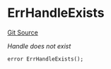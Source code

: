 # ErrHandleExists
[Git Source](https://github.com/Crossbell-Box/Crossbell-Contracts/blob/c7f31e42711569b1cb499ae27680e91d1ff85e00/contracts/libraries/Error.sol)

*Handle does not exist*


```solidity
error ErrHandleExists();
```

